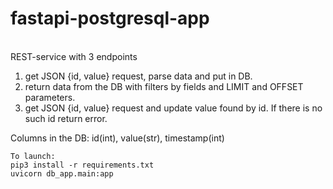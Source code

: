 # fastapi-postgresql-app
\
REST-service with 3 endpoints

1. get JSON {id, value} request, parse data and put in DB.
2. return data from the DB with filters by fields and LIMIT and OFFSET parameters.
3. get JSON {id, value} request and update value found by id. If there is no such id return error.



Columns in the DB: id(int), value(str), timestamp(int)



```
To launch:
pip3 install -r requirements.txt
uvicorn db_app.main:app
```
